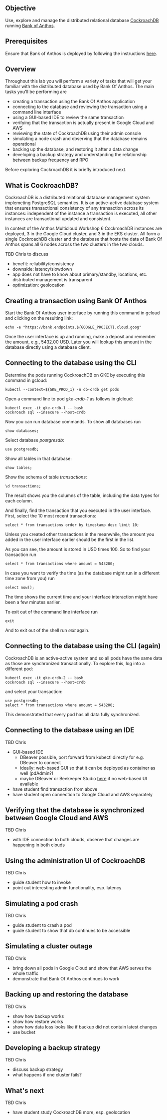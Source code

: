 ## Objective

Use, explore and manage the distributed relational database [CockroachDB](https://www.cockroachlabs.com) running [Bank of Anthos](https://github.com/GoogleCloudPlatform/bank-of-anthos).

## Prerequisites

Ensure that Bank of Anthos is deployed by following the instructions [here](/platform_admins/docs/multicluster-cd-bank-of-anthos.md).

## Overview

Throughout this lab you will perform a variety of tasks that will get your familiar with the distributed database used by Bank Of Anthos. The main tasks you'll be performing are

- creating a transaction using the Bank Of Anthos application
- connecting to the database and reviewing the transaction using a command line interface
- using a GUI-based IDE to review the same transaction
- verifying that the transaction is actually present in Google Cloud and AWS
- reviewing the state of CockroachDB using their admin console
- simulating a node crash and observing that the database remains operational
- backing up the database, and restoring it after a data change
- developing a backup strategy and understanding the relationship between backup frequency and RPO

Before exploring CockroachDB it is briefly introduced next.

## What is CockroachDB?

CockroachDB is a distributed relational database management system implemeting PostgreSQL semantics. It is an active-active database system that ensures transactional consistency of any transaction across its instances: independent of the instance a transaction is executed, all other instances are transactional updated and consistent.

In context of the Anthos Multicloud Workshop 6 CockroachDB instances are deployed, 3 in the Google Cloud cluster, and 3 in the EKS cluster. All form a single CockroachDB cluster and the database that hosts the data of Bank Of Anthos spans all 6 nodes across the two clusters in the two clouds.

TBD Chris to discuss
- benefit: reliability/consistency
- downside: latency/slowdown
- app does not have to know about primary/standby, locations, etc. distributed management is transparent
- optimization: geolocation

## Creating a transaction using Bank Of Anthos

Start the Bank Of Anthos user interface by running this command in gcloud and clicking on the resulting link:

```
echo -e "https://bank.endpoints.${GOOGLE_PROJECT}.cloud.goog"
```

Once the user interface is up and running, make a deposit and remember the amount, e.g., 5432.00 USD. Later you will lookup this amount in the database directly using a database client.


## Connecting to the database using the CLI

Determine the pods running CockroachDB on GKE by executing this command in gcloud:

```
kubectl --context=${GKE_PROD_1} -n db-crdb get pods
```

Open a command line to pod _gke-crdb-1_ as follows in glcloud:

```
kubectl exec -it gke-crdb-1 -- bash
cockroach sql --insecure --host=crdb
```

Now you can run database commands. To show all databases run

```
show databases;
```

Select database _postgresdb_:

```
use postgresdb;
```

Show all tables in that database:

```
show tables;
```

Show the schema of table _transactions_:

```
\d transactions;
```

The result shows you the columns of the table, including the data types for each column.

And finally, find the transaction that you executed in the user interface. First, select the 10 most recent transactions:

```
select * from transactions order by timestamp desc limit 10;
```

Unless you created other transactions in the meanwhile, the amount you added in the user interface earlier should be the first in the list.

As you can see, the amount is stored in USD times 100. So to find your transaction run

```
select * from transactions where amount = 543200;
```

In case you want to verify the time (as the database might run in a different time zone from you) run

```
select now();
```

The time shows the current time and your interface interaction might have been a few minutes earlier.

To exit out of the command line interface run

```
exit
```

And to exit out of the shell run _exit_ again.

## Connecting to the database using the CLI (again)

CockroachDB is an active-active system and so all pods have the same data as those are synchronized transactionally. To explore this, log into a different pod:

```
kubectl exec -it gke-crdb-2 -- bash
cockroach sql --insecure --host=crdb
```

and select your transaction:

```
use postgresdb;
select * from transactions where amount = 543200;
```

This demonstrated that every pod has all data fully synchronized.

## Connecting to the database using an IDE

TBD Chris
- GUI-based IDE
    - DBeaver possible, port forward from kubectl directly for e.g. DBeaver to connect
    - ideally: web-based GUI so that it can be deployed as container as well (pdAdmin?)
    - maybe DBeaver or Beekeeper Studio [here](https://www.cockroachlabs.com/docs/v20.1/third-party-database-tools.html#graphical-user-interfaces-guis) if no web-based UI available
- have student find transaction from above
- have student open connection to Google Cloud and AWS separately

## Verifying that the database is synchronized between Google Cloud and AWS

TBD Chris
- with IDE connection to both clouds, observe that changes are happening in both clouds

## Using the administration UI of CockroachDB

TBD Chris
- guide student how to invoke
- point out interesting admin functionality, esp. latency

## Simulating a pod crash

TBD Chris
- guide student to crash a pod
- guide student to show that db continues to be accessible

## Simulating a cluster outage

TBD Chris
- bring down all pods in Google Cloud and show that AWS serves the whole traffic
- demonstrate that Bank Of Anthos continues to work

## Backing up and restoring the database

TBD Chris
- show how backup works
- show how restore works
- show how data loss looks like if backup did not contain latest changes
- use bucket

## Developing a backup strategy

TBD Chris
- discuss backup strategy
- what happens if one cluster fails?

## What's next

TBD Chris
- have student study CockroachDB more, esp. geolocation

